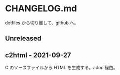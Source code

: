 # CHANGELOG.md

dotfiles から切り離して、github へ。

## Unreleased

## c2html - 2021-09-27
C のソースファイルから HTML を生成する。adoc 経由。



